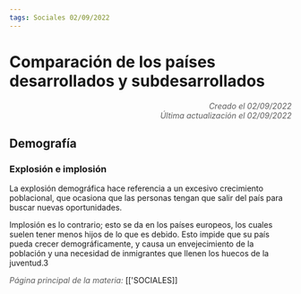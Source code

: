 ```yaml
---
tags: Sociales 02/09/2022
---
```


# Comparación de los países desarrollados y subdesarrollados
<div style="text-align: right; opacity: 0.7; font-style: italic;">Creado el 02/09/2022</div>
<div style="text-align: right; opacity: 0.7; font-style: italic;">Última actualización el 02/09/2022</div>

## Demografía

### Explosión e implosión
La explosión demográfica hace referencia a un excesivo crecimiento poblacional, que ocasiona que las personas tengan que salir del país para buscar nuevas oportunidades.

Implosión es lo contrario; esto se da en los países europeos, los cuales suelen tener menos hijos de lo que es debido. Esto impide que su país pueda crecer demográficamente, y causa un envejecimiento de la población y una necesidad de inmigrantes que llenen los huecos de la juventud.3

<span style="opacity: 0.7; font-style: italic;">Página principal de la materia:</span> [['SOCIALES]]